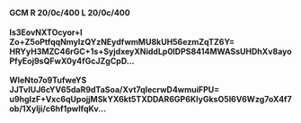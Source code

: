 #### GCM R 20/0c/400 L 20/0c/400
**Is3EovNXTOcyor+I**<br/>**Zo+Z5oPtfqqNmylzQYzNEydfwmMU8kUH56ezmZqTZ6Y=**<br/>**HRYyH3MZC46rGC+1s+SyjdxeyXNiddLp0IDPS8414MWASsUHDhXv8ayoPfyEoj9sQFwX0y4fGcJZgCpD...**<br/><br/>
**WIeNto7o9TufweYS**<br/>**JJTvIUJ6cYV65daR9dTaSoa/Xvt7qIecrwD4wmuiFPU=**<br/>**u9hgIzF+Vxc6qUpojjMSkYX6kt5TXDDAR6GP6KlyGksO5I6V6Wzg7oX4f7ob/1Xylji/c6hf1pwIfqKv...**